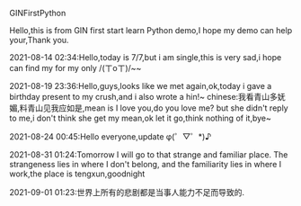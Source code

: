 GINFirstPython

Hello,this is from GIN first start learn Python demo,I hope my demo can help your,Thank you.

2021-08-14 02:34:Hello,today is 7/7,but i am single,this is very sad,i hope can find my for my only /(ㄒoㄒ)/~~

2021-08-19 23:36:Hello,guys,looks like we met again,ok,today i gave a birthday present to my crush,and i also wrote a hin!~ chinese:我看青山多妩媚,料青山见我应如是,mean is I love you,do you love me? but she didn't reply to me,i don't think she get my mean,ok let it go,think nothing of it,bye~

2021-08-24 00:45:Hello everyone,update φ(゜▽゜*)♪

2021-08-31 01:24:Tomorrow I will go to that strange and familiar place. The strangeness lies in where I don't belong, and the familiarity lies in where I work,the place is tengxun,goodnight

2021-09-01 01:23:世界上所有的悲剧都是当事人能力不足而导致的.